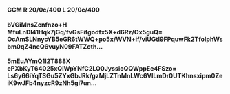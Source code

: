 #### GCM R 20/0c/400 L 20/0c/400 
**bVGiMnsZcnfnzo+H**<br/>**MfuLnDl41Hqk7jGq/fvGsFifgodfx5X+d6Rz/Ox5guQ=**<br/>**OcAmSLNnycYB5eGR6tWWQ+po5x/WVN+if/viUGtl9FPquwFk2TfoIphWsbm0qZ4neQ6vuyN09FATZoth...**<br/><br/> 
**5mEuAYmQ1l2T888X**<br/>**ePXbKyT64025xQiWpYNfC2LO0JyssioQQWppEe4FSzo=**<br/>**Ls6y66iYqTSGu5ZYxGbJRk/gzMjLZTnMnLWc6VlLmDr0UTKhnsxipm0ZeiK9wJFb4nyzcR9zNh5gi7un...**